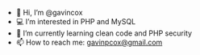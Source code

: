 - 👋  Hi, I’m @gavincox
- 💻  I’m interested in PHP and MySQL
- 🌱  I’m currently learning clean code and PHP security
- 📫  How to reach me: gavinpcox@gmail.com

<!---
gavincox/gavincox is a ✨ special ✨ repository because its `README.md` (this file) appears on your GitHub profile.
You can click the Preview link to take a look at your changes.
--->
